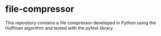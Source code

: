 # file-compressor
This repository contains a file compressor developed in Python using the Huffman algorithm and tested with the pytest library.
